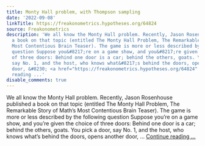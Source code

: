 ```yaml
---
title: Monty Hall problem, with Thompson sampling
date: '2022-09-08'
linkTitle: https://freakonometrics.hypotheses.org/64824
source: Freakonometrics
description: 'We all know the Monty Hall problem. Recently, Jason Rosenhouse published
  a book on that topic (entitled The Monty Hall Problem, The Remarkable Story of Math&#8217;s
  Most Contentious Brain Teaser). The game is more or less described by the following
  question Suppose you&#8217;re on a game show, and you&#8217;re given the choice
  of three doors: Behind one door is a car; behind the others, goats. You pick a door,
  say No. 1, and the host, who knows what&#8217;s behind the doors, opens another
  door, &#8230; <a href="https://freakonometrics.hypotheses.org/64824" class="more-link">Continue
  reading ...'
disable_comments: true
---
```

We all know the Monty Hall problem. Recently, Jason Rosenhouse published a book on that topic (entitled The Monty Hall Problem, The Remarkable Story of Math&#8217;s Most Contentious Brain Teaser). The game is more or less described by the following question Suppose you&#8217;re on a game show, and you&#8217;re given the choice of three doors: Behind one door is a car; behind the others, goats. You pick a door, say No. 1, and the host, who knows what&#8217;s behind the doors, opens another door, &#8230; <a href="https://freakonometrics.hypotheses.org/64824" class="more-link">Continue reading ...